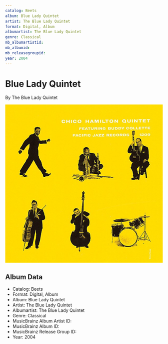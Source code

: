 ```yaml
---
catalog: Beets
album: Blue Lady Quintet
artist: The Blue Lady Quintet
format: Digital, Album
albumartist: The Blue Lady Quintet
genre: Classical
mb_albumartistid: 
mb_albumid: 
mb_releasegroupid: 
year: 2004
---
```


# Blue Lady Quintet

By The Blue Lady Quintet

![](../../assets/beetscovers/The_Blue_Lady_Quintet-Blue_Lady_Quintet.jpg)

## Album Data

- Catalog: Beets
- Format: Digital, Album
- Album: Blue Lady Quintet
- Artist: The Blue Lady Quintet
- Albumartist: The Blue Lady Quintet
- Genre: Classical
- MusicBrainz Album Artist ID: 
- MusicBrainz Album ID: 
- MusicBrainz Release Group ID: 
- Year: 2004

